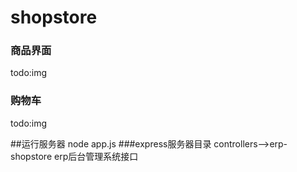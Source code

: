 # shopstore

### 商品界面

todo:img

### 购物车

todo:img

##运行服务器
node app.js
###express服务器目录
controllers—>erp-shopstore     erp后台管理系统接口
